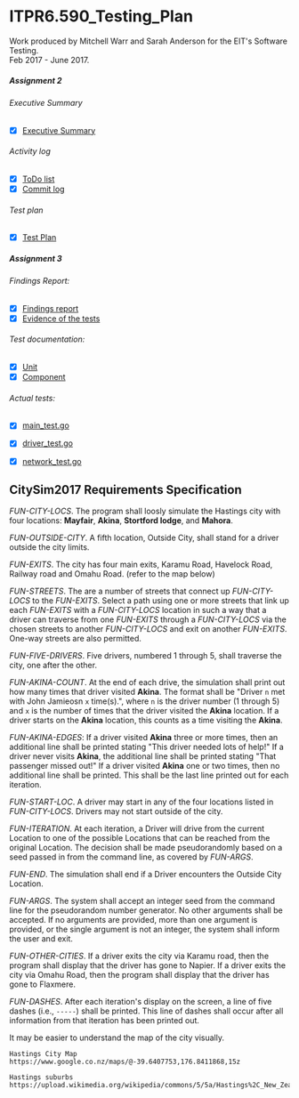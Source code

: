 # ITPR6.590_Testing_Plan

Work produced by Mitchell Warr and Sarah Anderson for the EIT's Software Testing.   
Feb 2017 - June 2017. 

##### Assignment 2
###### Executive Summary 
- [x] [Executive Summary](https://github.com/mitchellwarr/ITPR6.590_Testing_Plan/blob/master/Executive_Summary.md)  

###### Activity log 
- [x] [ToDo list](https://github.com/mitchellwarr/ITPR6.590_Testing_Plan/blob/master/SoftwareTesting.tdl)  
- [x] [Commit log](https://github.com/mitchellwarr/ITPR6.590_Testing_Plan/commits/master)  

###### Test plan 
- [x] [Test Plan](https://github.com/mitchellwarr/ITPR6.590_Testing_Plan/blob/master/Test_Plan.md)  

##### Assignment 3
###### Findings Report:
- [x] [Findings report](https://github.com/mitchellwarr/ITPR6.590_Testing_Plan/blob/master/testing_report.md)  
- [x] [Evidence of the tests](https://github.com/mitchellwarr/ITPR6.590_Testing_Plan/blob/master/test_results.PNG)  

###### Test documentation:
- [x] [Unit](https://github.com/mitchellwarr/ITPR6.590_Testing_Plan/blob/master/unit_tests.md)
- [x] [Component](https://github.com/mitchellwarr/ITPR6.590_Testing_Plan/blob/master/Component_Test_Plan.md)

###### Actual tests:
- [x] [main_test.go](https://github.com/mitchellwarr/ITPR6.590_Testing_Plan/blob/master/driverApp/src/main_test.go)  
- [x] [driver_test.go](https://github.com/mitchellwarr/ITPR6.590_Testing_Plan/blob/master/driverApp/src/driver_test.go)  
- [x] [network_test.go](https://github.com/mitchellwarr/ITPR6.590_Testing_Plan/blob/master/driverApp/src/network_test.go)  



## CitySim2017 Requirements Specification

_FUN-CITY-LOCS_. The program shall loosly simulate the Hastings city with four locations: **Mayfair**, **Akina**, **Stortford lodge**, and **Mahora**.

_FUN-OUTSIDE-CITY_. A fifth location, Outside City, shall stand for a driver outside the city limits.

_FUN-EXITS_. The city has four main exits, Karamu Road, Havelock Road, Railway road and Omahu Road. (refer to the map below)

_FUN-STREETS_. The are a number of streets that connect up _FUN-CITY-LOCS_ to the _FUN-EXITS_. Select a path using one or more streets that link up each _FUN-EXITS_ with a _FUN-CITY-LOCS_ location in such a way that a driver can traverse from one _FUN-EXITS_ through a _FUN-CITY-LOCS_ via the chosen streets to another _FUN-CITY-LOCS_ and exit on another _FUN-EXITS_. One-way streets are also permitted.

_FUN-FIVE-DRIVERS_. Five drivers, numbered 1 through 5, shall traverse the city, one after the other.

_FUN-AKINA-COUNT_. At the end of each drive, the simulation shall print out how many times that driver visited **Akina**.  The format shall be "Driver `n` met with John Jamieosn `x` time(s).", where `n` is the driver number (1 through 5) and `x` is the number of times that the driver visited the **Akina** location.  If a driver starts on the **Akina** location, this counts as a time visiting the **Akina**.  

_FUN-AKINA-EDGES_: If a driver visited **Akina** three or more times, then an additional line shall be printed stating "This driver needed lots of help!" If a driver never visits **Akina**, the additional line shall be printed stating "That passenger missed out!"  If a driver visited **Akina** one or two times, then no additional line shall be printed.  This shall be the last line printed out for each iteration.

_FUN-START-LOC_. A driver may start in any of the four locations listed in _FUN-CITY-LOCS_.  Drivers may not start outside of the city.

_FUN-ITERATION_. At each iteration, a Driver will drive from the current Location to one of the possible Locations that can be reached from the original Location.  The decision shall be made pseudorandomly based on a seed passed in from the command line, as covered by _FUN-ARGS_.

_FUN-END_. The simulation shall end if a Driver encounters the Outside City Location.

_FUN-ARGS_. The system shall accept an integer seed from the command line for the pseudorandom number generator.  No other arguments shall be accepted.  If no arguments are provided,  more than one argument is provided, or the single argument is not an integer, the system shall inform the user and exit.

_FUN-OTHER-CITIES_. If a driver exits the city via Karamu road, then the program shall display that the driver has gone to Napier.  If a driver exits the city via Omahu Road, then the program shall display that the driver has gone to Flaxmere.

_FUN-DASHES_. After each iteration's display on the screen, a line of five dashes (i.e., `-----`) shall be printed.  This line of dashes shall occur after all information from that iteration has been printed out.

It may be easier to understand the map of the city visually.

```
Hastings City Map	
https://www.google.co.nz/maps/@-39.6407753,176.8411868,15z

Hastings suburbs
https://upload.wikimedia.org/wikipedia/commons/5/5a/Hastings%2C_New_Zealand_numbered_suburbs_map.png
